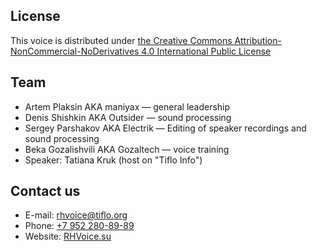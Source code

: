 ## License ##
This voice is distributed under [the Creative Commons Attribution-NonCommercial-NoDerivatives 4.0 International Public License](https://creativecommons.org/licenses/by-nc-nd/4.0/)

## Team ##
* Artem Plaksin AKA maniyax — general leadership
* Denis Shishkin AKA Outsider — sound processing
* Sergey Parshakov AKA Electrik — Editing of speaker recordings and sound processing
* Beka Gozalishvili AKA Gozaltech — voice training
* Speaker: Tatiana Kruk (host on "Tiflo Info")

## Contact us ##
* E-mail: [rhvoice@tiflo.org](mailto:rhvoice@tiflo.org)
* Phone: [+7 952 280-89-89](tel:+79522808989)
* Website: [RHVoice.su](https://rhvoice.su)
